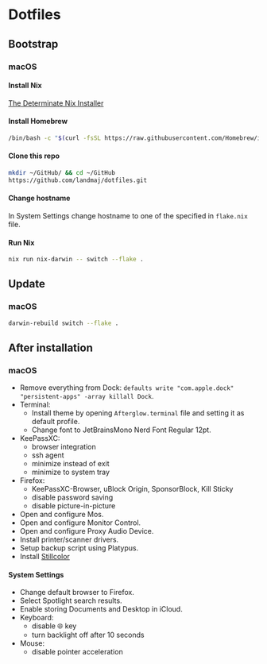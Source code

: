# Dotfiles

## Bootstrap

### macOS

#### Install Nix

[The Determinate Nix Installer](https://determinate.systems/oss/)

#### Install Homebrew

```sh
/bin/bash -c "$(curl -fsSL https://raw.githubusercontent.com/Homebrew/install/HEAD/install.sh)"
```

#### Clone this repo

```sh
mkdir ~/GitHub/ && cd ~/GitHub
https://github.com/landmaj/dotfiles.git
```

#### Change hostname

In System Settings change hostname to one of the specified in
`flake.nix` file.

#### Run Nix

```sh
nix run nix-darwin -- switch --flake .
```

## Update

### macOS

```sh
darwin-rebuild switch --flake .
```

## After installation

### macOS

- Remove everything from Dock: `defaults write "com.apple.dock" "persistent-apps" -array
killall Dock`.
- Terminal:
  - Install theme by opening `Afterglow.terminal` file and setting it as default profile.
  - Change font to JetBrainsMono Nerd Font Regular 12pt.
- KeePassXC:
  - browser integration
  - ssh agent
  - minimize instead of exit
  - minimize to system tray
- Firefox:
  - KeePassXC-Browser, uBlock Origin, SponsorBlock, Kill Sticky
  - disable password saving
  - disable picture-in-picture
- Open and configure Mos.
- Open and configure Monitor Control.
- Open and configure Proxy Audio Device.
- Install printer/scanner drivers.
- Setup backup script using Platypus.
- Install [Stillcolor](https://github.com/aiaf/Stillcolor)

#### System Settings

- Change default browser to Firefox.
- Select Spotlight search results.
- Enable storing Documents and Desktop in iCloud.
- Keyboard:
  - disable 🌐 key
  - turn backlight off after 10 seconds
- Mouse:
  - disable pointer acceleration
